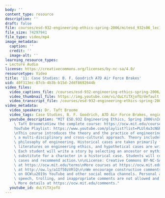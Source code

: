 ```yaml
---
body: ''
content_type: resource
description: ''
draft: false
file: courses/esd-932-engineering-ethics-spring-2006/mitesd_932s06_lec11_360p_16_9.mp4
file_size: 74297941
file_type: video/mp4
image_metadata:
  caption: ''
  credit: ''
  image-alt: ''
learning_resource_types:
- Lecture Audio
license: https://creativecommons.org/licenses/by-nc-sa/4.0/
resourcetype: Video
title: '11: Case Studies: B. F. Goodrich A7D Air Force Brakes'
uid: 40f313ec-07cb-4b3b-b15d-2ddf8692644b
video_files:
  video_captions_file: /courses/esd-932-engineering-ethics-spring-2006/1b8u7tmzCC0XYtPLjdHowp3ntAiahbZ6a_transcript.webvtt
  video_thumbnail_file: https://img.youtube.com/vi/duLYiTXjofU/default.jpg
  video_transcript_file: /courses/esd-932-engineering-ethics-spring-2006/1b8u7tmzCC0XYtPLjdHowp3ntAiahbZ6a_transcript.pdf
video_metadata:
  video_speakers: Dr. Taft Broome
  video_tags: Case Studies, B. F. Goodrich, A7D Air Force Brakes, engineering ethics
  youtube_description: "MIT ESD.932 Engineering Ethics, Spring 2006\nInstructor: Dr.\
    \ Taft Broome\nView the complete course: https://ocw.mit.edu/courses/esd-932-engineering-ethics-spring-2006/\n\
    YouTube Playlist: https://www.youtube.com/playlist?list=PLUl4u3cNGP61YF5HCMnGUwJ8D-PNNs3OR\n\
    \nThis course introduces the theory and the practice of engineering ethics using\
    \ a multi-disciplinary and cross-cultural approach. Theory includes ethics and\
    \ philosophy of engineering. Historical cases are taken primarily from the scholarly\
    \ literatures on engineering ethics, and hypothetical cases are written by students.\
    \ Each student will write a story by selecting an ancestor or mythic hero as a\
    \ substitute for a character in a historical case. Students will compare these\
    \ cases and recommend action.\n\nLicense: Creative Commons BY-NC-SA\nMore information\
    \ at https://ocw.mit.edu/terms\nMore courses at https://ocw.mit.edu\nSupport OCW\
    \ at http://ow.ly/a1If50zVRlQ\n\nWe encourage constructive comments and discussion\
    \ on OCW\u2019s YouTube and other social media channels. Personal attacks, hate\
    \ speech, trolling, and inappropriate comments are not allowed and may be removed.\
    \ More details at https://ocw.mit.edu/comments."
  youtube_id: duLYiTXjofU
---
```

